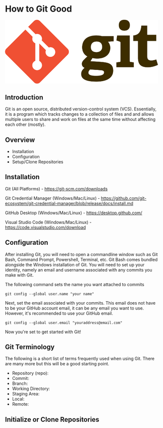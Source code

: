 # How to Git Good

![Git_logo](/assets/Git-Logo-2Color.png)

## Introduction

Git is an open source, distributed version-control system (VCS). Essentially, it is a program which tracks changes to a collection of files and and allows multiple users to share and work on files at the same time without affecting each other (mostly).

## Overview

-   Installation
-   Configuration
-   Setup/Clone Repositories

## Installation

Git (All Platforms) - https://git-scm.com/downloads

Git Credential Manager (Windows/Mac/Linux) - https://github.com/git-ecosystem/git-credential-manager/blob/release/docs/install.md

GitHub Desktop (Windows/Mac/Linux) - https://desktop.github.com/

Visual Studio Code (Windows/Mac/Linux) - https://code.visualstudio.com/download

## Configuration

After installing Git, you will need to open a commandline window such as Git Bash, Command Prompt, Powershell, Terminal, etc. Git Bash comes bundled alongside the Windows installation of Git. You will need to set up your identity, namely an email and username associated with any commits you make with Git.

The following command sets the name you want attached to commits

```
git config --global user.name "your name"
```

Next, set the email associated with your commits. This email does not have to be your GitHub account email, it can be any email you want to use. However, it's recommended to use your GitHub email.

```
git config --global user.email "youraddress@email.com"
```

Now you're set to get started with Git!

## Git Terminology

The following is a short list of terms frequently used when using Git. There are many more but this will be a good starting point.

-   Repository (repo):
-   Commit:
-   Branch:
-   Working Directory:
-   Staging Area:
-   Local:
-   Remote:

## Initialize or Clone Repositories
